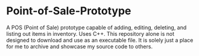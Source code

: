 # Point-of-Sale-Prototype
A POS (Point of Sale) prototype capable of adding, editing, deleting, and listing out items in inventory. Uses C++.
This repository alone is not designed to download and use as an executable file.
It is solely just a place for me to archive and showcase my source code to others.
